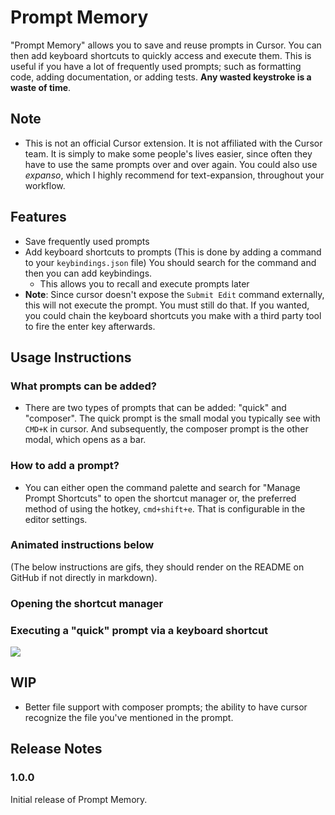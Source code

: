 # Prompt Memory

"Prompt Memory" allows you to save and reuse prompts in Cursor.
You can then add keyboard shortcuts to quickly access and execute them. This is useful if you have a lot of frequently used prompts; such as formatting code, adding documentation, or adding tests. **Any wasted keystroke is a waste of time**.

## Note

- This is not an official Cursor extension. It is not affiliated with the Cursor team. It is simply to make some people's lives easier, since often they have to use the same prompts over and over again. You could also use *expanso*, which I highly recommend for text-expansion, throughout your workflow.

## Features

- Save frequently used prompts
- Add keyboard shortcuts to prompts
    (This is done by adding a command to your `keybindings.json` file)
    You should search for the command and then you can add keybindings.
    - This allows you to recall and execute prompts later
- **Note**: Since cursor doesn't expose the `Submit Edit` command externally, this will not execute the prompt. You must still do that. If you wanted, you could chain the keyboard shortcuts you make with a third party tool to fire the enter key afterwards.

## Usage Instructions

### What prompts can be added?

- There are two types of prompts that can be added: "quick" and "composer". The quick prompt is the small modal you typically see with `CMD+K` in cursor. And subsequently, the composer prompt is the other modal, which opens as a bar.

### How to add a prompt? 

- You can either open the command palette and search for "Manage Prompt Shortcuts" to open the shortcut manager or, the preferred method of using the hotkey, `cmd+shift+e`. That is configurable in the editor settings.

### Animated instructions below  

(The below instructions are gifs, they should render on the README on GitHub if not directly in markdown).

### Opening the shortcut manager


### Executing a "quick" prompt via a keyboard shortcut

![](https://github.com/abrowne2/shortcut-prompt/blob/main/usage_gifs/executingprompt.gif)

## WIP 

- Better file support with composer prompts; the ability to have cursor recognize the file you've mentioned in the prompt.

## Release Notes

### 1.0.0

Initial release of Prompt Memory.